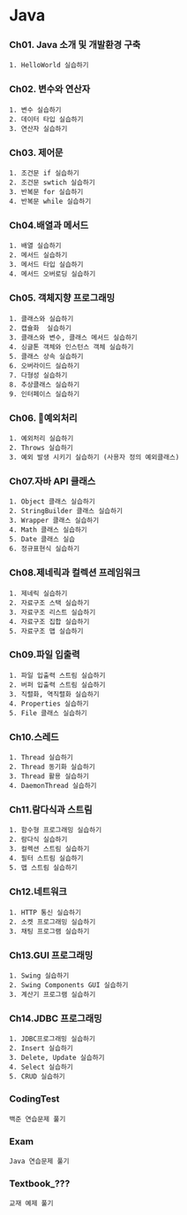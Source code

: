 # Java
### Ch01. Java 소개 및 개발환경 구축
```
1. HelloWorld 실습하기
```

### Ch02. 변수와 연산자
```
1. 변수 실습하기
2. 데이터 타입 실습하기
3. 연산자 실습하기
```

### Ch03. 제어문
```
1. 조건문 if 실습하기
2. 조건문 swtich 실습하기
3. 반복문 for 실습하기
4. 반복문 while 실습하기
```

### Ch04.배열과 메서드
```
1. 배열 실습하기
2. 메서드 실습하기
3. 메서드 타입 실습하기
4. 메서드 오버로딩 실습하기
```

### Ch05. 객체지향 프로그래밍
```
1. 클래스와 실습하기
2. 캡슐화  실습하기
3. 클래스와 변수, 클래스 메서드 실습하기
4. 싱글톤 객체와 인스턴스 객체 실습하기
5. 클래스 상속 실습하기
6. 오버라이드 실습하기
7. 다형성 실습하기
8. 추상클래스 실습하기
9. 인터페이스 실습하기
```

### Ch06. 예외처리
```
1. 예외처리 실습하기
2. Throws 실습하기 
3. 예외 발생 시키기 실습하기 (사용자 정의 예외클래스)
```

### Ch07.자바 API 클래스
```
1. Object 클래스 실습하기 
2. StringBuilder 클래스 실습하기
3. Wrapper 클래스 실습하기 
4. Math 클래스 실습하기
5. Date 클래스 실습
6. 정규표현식 실습하기
```

### Ch08.제네릭과 컬렉션 프레임워크
```
1. 제네릭 실습하기
2. 자료구조 스택 실습하기 
3. 자료구조 리스트 실습하기 
4. 자료구조 집합 실습하기
5. 자료구조 맵 실습하기 
```

### Ch09.파일 입출력
```
1. 파일 입출력 스트림 실습하기 
2. 버퍼 입출력 스트림 실습하기 
3. 직렬화, 역직렬화 실습하기 
4. Properties 실습하기
5. File 클래스 실습하기 
```

### Ch10.스레드
```
1. Thread 실습하기
2. Thread 동기화 실습하기 
3. Thread 활용 실습하기 
4. DaemonThread 실습하기  
```

### Ch11.람다식과 스트림
```
1. 함수형 프로그래밍 실습하기  
2. 람다식 실습하기
3. 컬렉션 스트림 실습하기 
4. 필터 스트림 실습하기
5. 맵 스트림 실습하기 
```

### Ch12.네트워크
```
1. HTTP 통신 실습하기
2. 소켓 프로그래밍 실습하기 
3. 채팅 프로그램 실습하기 
```

### Ch13.GUI 프로그래밍
```
1. Swing 실습하기 
2. Swing Components GUI 실습하기
3. 계산기 프로그램 실습하기
```

### Ch14.JDBC 프로그래밍
```
1. JDBC프로그래밍 실습하기 
2. Insert 실습하기 
3. Delete, Update 실습하기 
4. Select 실습하기
5. CRUD 실습하기
```

### CodingTest
```
백준 연습문제 풀기
```

### Exam
```
Java 연습문제 풀기
```

### Textbook_???
```
교재 예제 풀기
```
